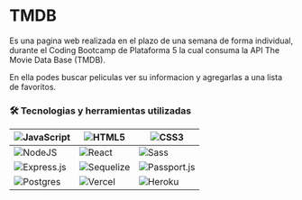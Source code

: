 # TMDB

Es una pagina web realizada en el plazo de una semana de forma individual, durante el Coding Bootcamp de Plataforma 5 la cual consuma la API The Movie Data Base (TMDB).

En ella podes buscar peliculas ver su informacion y agregarlas a una lista de favoritos.

### 🛠 Tecnologias y herramientas utilizadas

|![JavaScript](https://img.shields.io/badge/javascript-%23323330.svg?style=for-the-badge&logo=javascript&logoColor=%23F7DF1E)|![HTML5](https://img.shields.io/badge/html5-%23E34F26.svg?style=for-the-badge&logo=html5&logoColor=white)|![CSS3](https://img.shields.io/badge/css3-%231572B6.svg?style=for-the-badge&logo=css3&logoColor=white)|
|-------- |--------|--------|
|![NodeJS](https://img.shields.io/badge/node.js-6DA55F?style=for-the-badge&logo=node.js&logoColor=white)|![React](https://img.shields.io/badge/react-%2320232a.svg?style=for-the-badge&logo=react&logoColor=%2361DAFB)|![Sass](https://img.shields.io/badge/sass-%23593d88.svg?style=for-the-badge&logo=sass&logoColor=white)|
|![Express.js](https://img.shields.io/badge/express.js-%23404d59.svg?style=for-the-badge&logo=express&logoColor=%2361DAFB)|![Sequelize](https://img.shields.io/badge/sequelize-%2320232a.svg?style=for-the-badge&logo=sequelize&logoColor=%FFF)|![Passport.js](https://img.shields.io/badge/passport-%2320232a.svg?style=for-the-badge&logo=passport&logoColor=%FFF)|
|![Postgres](https://img.shields.io/badge/postgres-%23316192.svg?style=for-the-badge&logo=postgresql&logoColor=white)| ![Vercel](https://img.shields.io/badge/versel-%23316192.svg?style=for-the-badge&logo=vercel&logoColor=white)| ![Heroku](https://img.shields.io/badge/heroku-%23214072.svg?style=for-the-badge&logo=heroku&logoColor=white)| 



